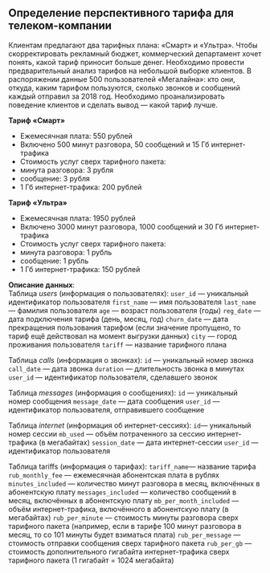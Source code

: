 ## Определение перспективного тарифа для телеком-компании

Клиентам предлагают два тарифных плана: «Смарт» и «Ультра».
Чтобы скорректировать рекламный бюджет, коммерческий департамент хочет понять, какой тариф приносит больше денег. Необходимо провести предварительный анализ тарифов на небольшой выборке клиентов. В распоряжении данные 500 пользователей «Мегалайна»: кто они, откуда, каким тарифом пользуются, сколько звонков и сообщений каждый отправил за 2018 год.
Необходимо проанализировать поведение клиентов и сделать вывод — какой тариф лучше.

**Тариф «Смарт»**
- Ежемесячная плата: 550 рублей
- Включено 500 минут разговора, 50 сообщений и 15 Гб интернет-трафика
- Стоимость услуг сверх тарифного пакета:
- минута разговора: 3 рубля
- сообщение: 3 рубля
- 1 Гб интернет-трафика: 200 рублей

**Тариф «Ультра»**
- Ежемесячная плата: 1950 рублей
- Включено 3000 минут разговора, 1000 сообщений и 30 Гб интернет-трафика
- Стоимость услуг сверх тарифного пакета:
- минута разговора: 1 рубль
- сообщение: 1 рубль
- 1 Гб интернет-трафика: 150 рублей

**Описание данных**:  
Таблица *users* (информация о пользователях):
`user_id` — уникальный идентификатор пользователя
`first_name` — имя пользователя
`last_name` — фамилия пользователя
`age` — возраст пользователя (годы)
`reg_date` — дата подключения тарифа (день, месяц, год)
`churn_date` — дата прекращения пользования тарифом (если значение пропущено, то тариф ещё действовал на момент выгрузки данных)
`city` — город проживания пользователя
`tariff` — название тарифного плана

Таблица *calls* (информация о звонках):
`id` — уникальный номер звонка
`call_date` — дата звонка
`duration` — длительность звонка в минутах
`user_id` — идентификатор пользователя, сделавшего звонок

Таблица *messages* (информация о сообщениях):
`id` — уникальный номер сообщения
`message_date` — дата сообщения
`user_id` — идентификатор пользователя, отправившего сообщение

Таблица *internet* (информация об интернет-сессиях):
`id`— уникальный номер сессии
`mb_used` — объём потраченного за сессию интернет-трафика (в мегабайтах)
`session_date` — дата интернет-сессии
`user_id` — идентификатор пользователя

Таблица tariffs (информация о тарифах):
`tariff_name`— название тарифа
`rub_monthly_fee` — ежемесячная абонентская плата в рублях
`minutes_included` — количество минут разговора в месяц, включённых в абонентскую плату
`messages_included` — количество сообщений в месяц, включённых в абонентскую плату
`mb_per_month_included` — объём интернет-трафика, включённого в абонентскую плату (в мегабайтах)
`rub_per_minute` — стоимость минуты разговора сверх тарифного пакета (например, если в тарифе 100 минут разговора в месяц, то со 101 минуты будет взиматься плата)
`rub_per_message` — стоимость отправки сообщения сверх тарифного пакета
`rub_per_gb` — стоимость дополнительного гигабайта интернет-трафика сверх тарифного пакета (1 гигабайт = 1024 мегабайта)
